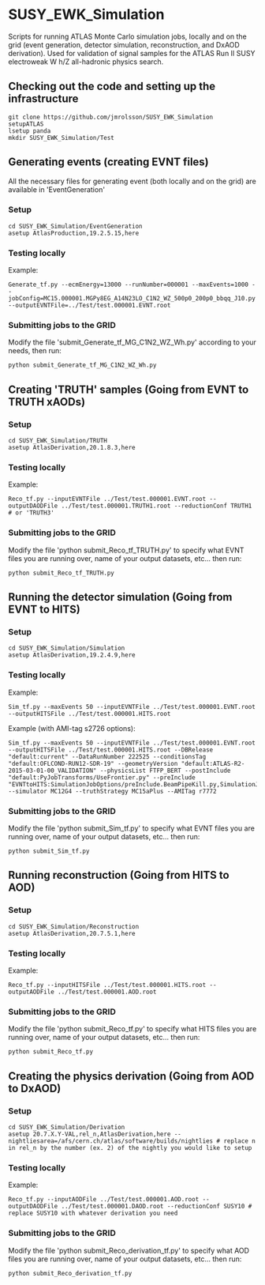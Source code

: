 # SUSY_EWK_Simulation
Scripts for running ATLAS Monte Carlo simulation jobs, locally and on the grid (event generation, detector simulation, reconstruction, and DxAOD derivation). Used for validation of signal samples for the ATLAS Run II SUSY electroweak W h/Z all-hadronic physics search.

## Checking out the code and setting up the infrastructure
```
git clone https://github.com/jmrolsson/SUSY_EWK_Simulation
setupATLAS
lsetup panda
mkdir SUSY_EWK_Simulation/Test
```

## Generating events (creating EVNT files)
All the necessary files for generating event (both locally and on the grid) are available in 'EventGeneration'

### Setup
```
cd SUSY_EWK_Simulation/EventGeneration
asetup AtlasProduction,19.2.5.15,here
```

### Testing locally
Example:
```
Generate_tf.py --ecmEnergy=13000 --runNumber=000001 --maxEvents=1000 --jobConfig=MC15.000001.MGPy8EG_A14N23LO_C1N2_WZ_500p0_200p0_bbqq_J10.py --outputEVNTFile=../Test/test.000001.EVNT.root
```

### Submitting jobs to the GRID
Modify the file 'submit_Generate_tf_MG_C1N2_WZ_Wh.py' according to your needs, then run:
```
python submit_Generate_tf_MG_C1N2_WZ_Wh.py  
```

## Creating 'TRUTH' samples (Going from EVNT to TRUTH xAODs)

### Setup
```
cd SUSY_EWK_Simulation/TRUTH
asetup AtlasDerivation,20.1.8.3,here
```

### Testing locally
Example:
```
Reco_tf.py --inputEVNTFile ../Test/test.000001.EVNT.root --outputDAODFile ../Test/test.000001.TRUTH1.root --reductionConf TRUTH1 # or 'TRUTH3'
```

### Submitting jobs to the GRID
Modify the file 'python submit_Reco_tf_TRUTH.py' to specify what EVNT files you are running over, name of your output datasets, etc... then run:
```
python submit_Reco_tf_TRUTH.py
```

## Running the detector simulation (Going from EVNT to HITS)

### Setup
```
cd SUSY_EWK_Simulation/Simulation
asetup AtlasDerivation,19.2.4.9,here
```

### Testing locally
Example:
```
Sim_tf.py --maxEvents 50 --inputEVNTFile ../Test/test.000001.EVNT.root --outputHITSFile ../Test/test.000001.HITS.root 
```

Example (with AMI-tag s2726 options):
```
Sim_tf.py --maxEvents 50 --inputEVNTFile ../Test/test.000001.EVNT.root --outputHITSFile ../Test/test.000001.HITS.root --DBRelease "default:current" --DataRunNumber 222525 --conditionsTag "default:OFLCOND-RUN12-SDR-19" --geometryVersion "default:ATLAS-R2-2015-03-01-00_VALIDATION" --physicsList FTFP_BERT --postInclude "default:PyJobTransforms/UseFrontier.py" --preInclude "EVNTtoHITS:SimulationJobOptions/preInclude.BeamPipeKill.py,SimulationJobOptions/preInclude.FrozenShowersFCalOnly.py" --simulator MC12G4 --truthStrategy MC15aPlus --AMITag r7772
```

### Submitting jobs to the GRID
Modify the file 'python submit_Sim_tf.py' to specify what EVNT files you are running over, name of your output datasets, etc... then run:
```
python submit_Sim_tf.py
```

## Running reconstruction (Going from HITS to AOD)

### Setup
```
cd SUSY_EWK_Simulation/Reconstruction
asetup AtlasDerivation,20.7.5.1,here
```

### Testing locally
Example:
```
Reco_tf.py --inputHITSFile ../Test/test.000001.HITS.root --outputAODFile ../Test/test.000001.AOD.root
```

### Submitting jobs to the GRID
Modify the file 'python submit_Reco_tf.py' to specify what HITS files you are running over, name of your output datasets, etc... then run:
```
python submit_Reco_tf.py
```

## Creating the physics derivation (Going from AOD to DxAOD)

### Setup
```
cd SUSY_EWK_Simulation/Derivation
asetup 20.7.X.Y-VAL,rel_n,AtlasDerivation,here --nightliesarea=/afs/cern.ch/atlas/software/builds/nightlies # replace n in rel_n by the number (ex. 2) of the nightly you would like to setup
```

### Testing locally
Example:
```
Reco_tf.py --inputAODFile ../Test/test.000001.AOD.root --outputDAODFile ../Test/test.000001.DAOD.root --reductionConf SUSY10 # replace SUSY10 with whatever derivation you need
```

### Submitting jobs to the GRID
Modify the file 'python submit_Reco_derivation_tf.py' to specify what AOD files you are running over, name of your output datasets, etc... then run:
```
python submit_Reco_derivation_tf.py
```
